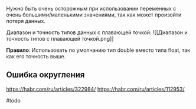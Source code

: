 Нужно быть очень осторожным при использовании переменных с очень большими/маленькими значениями, так как может произойти потеря данных.

Диапазон и точность типов данных с плавающей точкой:
![[Диапазон и точность типов с плавающей точкой.png]]

**Правило**:
Использовать по умолчанию тип double вместо типа float, так как его точность выше.

## Ошибка округления

https://habr.com/ru/articles/322984/
https://habr.com/ru/articles/112953/

#todo 